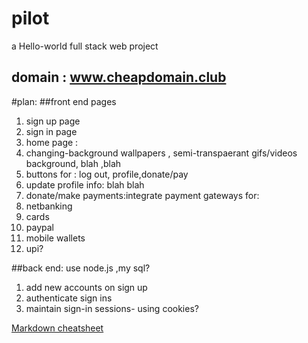 # pilot
a Hello-world full stack web project 
## domain : www.cheapdomain.club ##

#plan:
##front end pages 
1. sign up page   
2. sign in page  
3. home page :
 1. changing-background wallpapers , semi-transpaerant gifs/videos background, blah ,blah
 2. buttons for : log out, profile,donate/pay  
3. update profile info: blah blah  
4. donate/make payments:integrate payment gateways for:  
  1. netbanking  
  2. cards  
  3. paypal  
  4. mobile wallets  
  5. upi?  
    
##back end: use node.js ,my sql?  
1. add new accounts on sign up  
2. authenticate sign ins  
3. maintain sign-in sessions- using cookies?  


[Markdown cheatsheet](https://github.com/tchapi/markdown-cheatsheet/blob/master/README.md)